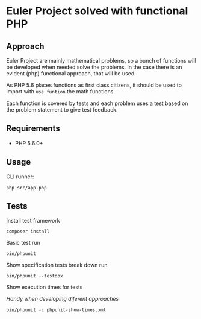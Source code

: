 # Euler Project solved with functional PHP

## Approach

Euler Project are mainly mathematical problems, so a bunch of functions will be developed
when needed solve the problems. In the case there is an evident (php) functional approach,
that will be used.

As PHP 5.6 places functions as first class citizens, it should be used to import
with `use funtion` the math functions.

Each function is covered by tests and each problem uses a test based on the problem
statement to give test feedback.

## Requirements

- PHP 5.6.0+

## Usage

CLI runner:

    php src/app.php

## Tests

Install test framework

    composer install

Basic test run

    bin/phpunit

Show specification tests break down run

    bin/phpunit --testdox

Show execution times for tests

*Handy when developing diferent approaches*

    bin/phpunit -c phpunit-show-times.xml

